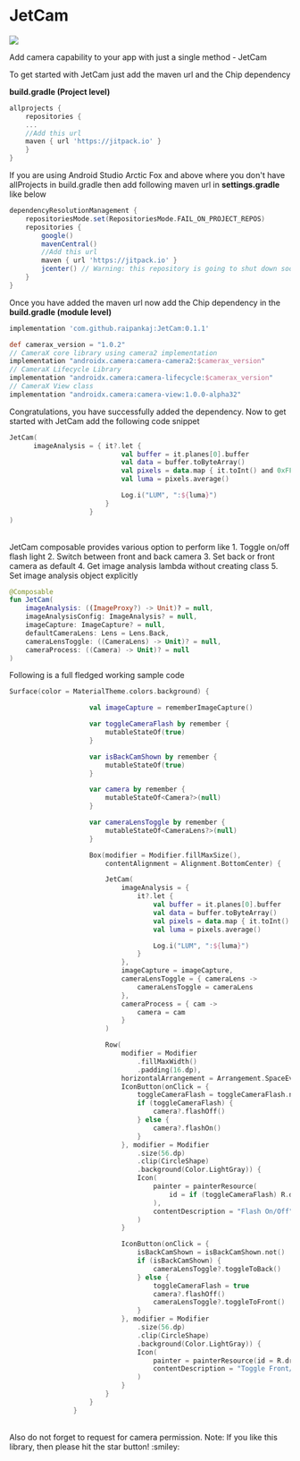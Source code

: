 # JetCam
[![](https://jitpack.io/v/raipankaj/JetCam.svg)](https://jitpack.io/#raipankaj/JetCam)


Add camera capability to your app with just a single method - JetCam

To get started with JetCam just add the maven url and the Chip dependency

<b>build.gradle (Project level)</b>
```groovy
allprojects {
    repositories {
    ...
    //Add this url
    maven { url 'https://jitpack.io' }
    }
}
```
If you are using Android Studio Arctic Fox and above where you don't have allProjects in build.gradle then add following maven url in <b>settings.gradle</b> like below
```groovy
dependencyResolutionManagement {
    repositoriesMode.set(RepositoriesMode.FAIL_ON_PROJECT_REPOS)
    repositories {
        google()
        mavenCentral()
        //Add this url
        maven { url 'https://jitpack.io' }
        jcenter() // Warning: this repository is going to shut down soon
    }
}
```

Once you have added the maven url now add the Chip dependency in the <b>build.gradle (module level)</b>
```groovy
implementation 'com.github.raipankaj:JetCam:0.1.1'

def camerax_version = "1.0.2"
// CameraX core library using camera2 implementation
implementation "androidx.camera:camera-camera2:$camerax_version"
// CameraX Lifecycle Library
implementation "androidx.camera:camera-lifecycle:$camerax_version"
// CameraX View class
implementation "androidx.camera:camera-view:1.0.0-alpha32"
```

Congratulations, you have successfully added the dependency. 
Now to get started with JetCam add the following code snippet
```kotlin
JetCam(
      imageAnalysis = { it?.let {
                            val buffer = it.planes[0].buffer
                            val data = buffer.toByteArray()
                            val pixels = data.map { it.toInt() and 0xFF }
                            val luma = pixels.average()

                            Log.i("LUM", ":${luma}")
                        }
                    }
)
```

<br>
JetCam composable provides various option to perform like 
1. Toggle on/off flash light 
2. Switch between front and back camera 
3. Set back or front camera as default
4. Get image analysis lambda without creating class
5. Set image analysis object explicitly

```kotlin
@Composable
fun JetCam(
    imageAnalysis: ((ImageProxy?) -> Unit)? = null,
    imageAnalysisConfig: ImageAnalysis? = null,
    imageCapture: ImageCapture? = null,
    defaultCameraLens: Lens = Lens.Back,
    cameraLensToggle: ((CameraLens) -> Unit)? = null,
    cameraProcess: ((Camera) -> Unit)? = null
)
```

Following is a full fledged working sample code
```kotlin
Surface(color = MaterialTheme.colors.background) {

                    val imageCapture = rememberImageCapture()

                    var toggleCameraFlash by remember {
                        mutableStateOf(true)
                    }

                    var isBackCamShown by remember {
                        mutableStateOf(true)
                    }

                    var camera by remember {
                        mutableStateOf<Camera?>(null)
                    }

                    var cameraLensToggle by remember {
                        mutableStateOf<CameraLens?>(null)
                    }

                    Box(modifier = Modifier.fillMaxSize(),
                        contentAlignment = Alignment.BottomCenter) {

                        JetCam(
                            imageAnalysis = {
                                it?.let {
                                    val buffer = it.planes[0].buffer
                                    val data = buffer.toByteArray()
                                    val pixels = data.map { it.toInt() and 0xFF }
                                    val luma = pixels.average()

                                    Log.i("LUM", ":${luma}")
                                }
                            },
                            imageCapture = imageCapture,
                            cameraLensToggle = { cameraLens ->
                                cameraLensToggle = cameraLens
                            },
                            cameraProcess = { cam ->
                                camera = cam
                            }
                        )

                        Row(
                            modifier = Modifier
                                .fillMaxWidth()
                                .padding(16.dp),
                            horizontalArrangement = Arrangement.SpaceEvenly) {
                            IconButton(onClick = {
                                toggleCameraFlash = toggleCameraFlash.not()
                                if (toggleCameraFlash) {
                                    camera?.flashOff()
                                } else {
                                    camera?.flashOn()
                                }
                            }, modifier = Modifier
                                .size(56.dp)
                                .clip(CircleShape)
                                .background(Color.LightGray)) {
                                Icon(
                                    painter = painterResource(
                                        id = if (toggleCameraFlash) R.drawable.ic_flash_off else R.drawable.ic_flash_on
                                    ),
                                    contentDescription = "Flash On/Off"
                                )
                            }

                            IconButton(onClick = {
                                isBackCamShown = isBackCamShown.not()
                                if (isBackCamShown) {
                                    cameraLensToggle?.toggleToBack()
                                } else {
                                    toggleCameraFlash = true
                                    camera?.flashOff()
                                    cameraLensToggle?.toggleToFront()
                                }
                            }, modifier = Modifier
                                .size(56.dp)
                                .clip(CircleShape)
                                .background(Color.LightGray)) {
                                Icon(
                                    painter = painterResource(id = R.drawable.ic_toggle),
                                    contentDescription = "Toggle Front/Back Cam"
                                )
                            }
                        }
                    }
                }
```
<br>
Also do not forget to request for camera permission.
Note: If you like this library, then please hit the star button! :smiley:
